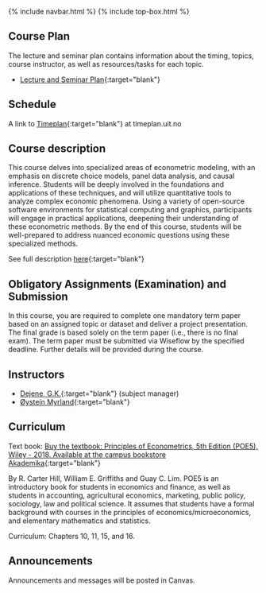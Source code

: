{% include navbar.html %}  {% include top-box.html %}

## Course Plan

The lecture and seminar plan contains information about the timing, topics, course instructor, as well as resources/tasks for each topic.  

- [Lecture and Seminar Plan](courseplan.md){:target="blank"}

## Schedule 
A link to [Timeplan](https://tp.educloud.no/uit/app/schedule?semester=25h&scheduleType=course&filterOpen=true&summary=true&tab=calendar&course=SOK-3025%C2%A41&subjectArea=186341300){:target="blank"} at timeplan.uit.no

## Course description

This course delves into specialized areas of econometric modeling, with an emphasis on discrete choice models, panel data analysis, and causal inference. Students will be deeply involved in the foundations and applications of these techniques, and will utilize quantitative tools to analyze complex economic phenomena. Using a variety of open-source software environments for statistical computing and graphics, participants will engage in practical applications, deepening their understanding of these econometric methods. By the end of this course, students will be well-prepared to address nuanced economic questions using these specialized methods.
 
See full description [here](https://fr.uit.no/utdanning/aktivt/emne/SOK-3025){:target="blank"}

## Obligatory Assignments (Examination) and Submission 

 In this course, you are required to complete one mandatory term paper based on an assigned topic or dataset and deliver a project presentation. The final grade is based solely on the term paper (i.e., there is no final exam). The term paper must be submitted via Wiseflow by the specified deadline. Further details will be provided during the course.

## Instructors

- [Dejene, G.K.](https://uit.no/ansatte/dejene.g.kidane){:target="blank"} (subject manager)
- [Øystein Myrland](https://uit.no/ansatte/oystein.myrland){:target="blank"} 

## Curriculum

Text book: [Buy the textbook: Principles of Econometrics, 5th Edition (POE5), Wiley - 2018. Available at the campus bookstore Akademika](https://principlesofeconometrics.com/poe5/poe5.html){:target="blank"}

By R. Carter Hill, William E. Griffiths and Guay C. Lim. POE5 is an introductory book for students in economics and finance, as well as students in accounting, agricultural economics, marketing, public policy, sociology, law and political science. It assumes that students have a formal background with courses in the principles of economics/microeconomics, and elementary mathematics and statistics.

Curriculum: Chapters 10, 11, 15, and 16.

## Announcements

Announcements and messages will be posted in Canvas.

  
